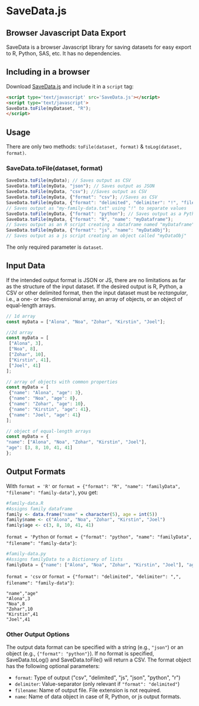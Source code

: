 # SaveData.js

## Browser Javascript Data Export

SaveData is a browser Javascript library for saving datasets for easy export to R, Python, SAS, etc. It has no dependencies.

## Including in a browser

Download [SaveData.js](https://github.com/MatthewYurdin/SaveData/edit/master/SaveData.js) and include it in a `script` tag:

```html
<script type='text/javascript' src='SaveData.js'></script>
<script type='text/javascript'>
SaveData.toFile(myDataset, "R");
</script>
```

## Usage

There are only two methods: `toFile(dataset, format)` & `toLog(dataset, format)`.

### SaveData.toFile(dataset, format)
```js
SaveData.toFile(myData); // Saves output as CSV
SaveData.toFile(myData, "json"); // Saves output as JSON
SaveData.toFile(myData, "csv"); //Saves output as CSV
SaveData.toFile(myData, {"format": "csv"); //Saves as CSV
SaveData.toFile(myData, {"format": "delimited", "delimiter": "!", "filename": "my-family-data"); 
// Saves output as "my-family-data.txt" using "!" to separate values
SaveData.toFile(myData, {"format": "python"); // Saves output as a Python script
SaveData.toFile(myData, {"format": "R", "name": "myDataframe"); 
// Saves output as an R script creating a dataframe named "myDataframe"
SaveData.toFile(myData, {"format": "js", "name": "myDataObj"); 
// Saves output as a js script creating an object called "myDataObj"
```
The only required parameter is `dataset`.

## Input Data

If the intended output format is JSON or JS, there are no limitations as far as the structure of the input dataset. If the desired output is R, Python, a CSV or other delimited format, then the input dataset must be _rectangular_, i.e., a one- or two-dimensional array, an array of objects, or an object of equal-length arrays.

```js
// 1d array
const myData = ["Alona", "Noa", "Zohar", "Kirstin", "Joel"];

//2d array
const myData = [
 ["Alona", 3], 
 ["Noa", 8], 
 ["Zohar", 10], 
 ["Kirstin", 41], 
 ["Joel", 41]
];

// array of objects with common properties
const myData = [
 {"name": "Alona", "age": 3}, 
 {"name": "Noa", "age": 8}, 
 {"name": "Zohar", "age": 10}, 
 {"name": "Kirstin", "age": 41}, 
 {"name": "Joel", "age": 41}
];

// object of equal-length arrays 
const myData = {
"name": ["Alona", "Noa", "Zohar", "Kirstin", "Joel"], 
"age": [3, 8, 10, 41, 41]
};
```

## Output Formats

With `format = 'R'` or `format = {"format": "R", "name": "familyData", "filename": "family-data"}`, you get:

```r
#family-data.R
#Assigns family dataframe 
family <- data.frame("name" = character(5), age = int(5))
family$name <- c("Alona", "Noa", "Zohar", "Kirstin", "Joel")
family$age <- c(3, 8, 10, 41, 41)
```

`format = 'Python` or `format = {"format": "python", "name": "familyData", "filename": "family-data"}`:
```python
#family-data.py
#Assigns familyData to a Dictionary of lists
familyData = {"name": ["Alona", "Noa", "Zohar", "Kirstin", "Joel"], "age": [3, 8, 10, 41, 41]}
```

`format = 'csv` or `format = {"format": "delimited", "delimiter": ",", filename": "family-data"}`:
```
"name","age"
"Alona",3
"Noa",8
"Zohar",10
"Kirstin",41
"Joel",41
```

### Other Output Options

The output data format can be specified with a string (e.g., `"json"`) or an object (e.g., `{"format": "python"}`). If no format is specified, SaveData.toLog() and SaveData.toFile() will return a CSV. The format object has the following optional parameters:

 - `format`: Type of output ("csv", "delimited", "js", "json", "python", "r")
 - `delimiter`: Value-separator (only relevant if `"format": "delimited"`)
 - `filename`: Name of output file. File extension is not required.
 - `name`: Name of data object in case of R, Python, or js output formats.


